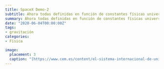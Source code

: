 ```yaml
---
title: SpaceX Demo-2
subtitle: Ahora todas definidas en función de constantes físicas universales 
summary: Ahora todas definidas en función de constantes físicas universales.
date: "2020-06-04T00:00:00Z"
tags:
- gravitación
categories:
- Física

image:
  placement: 3
  caption: "[https://www.cem.es/content/el-sistema-internacional-de-unidades-si](https://www.cem.es/content/el-sistema-internacional-de-unidades-si)"
---
```


